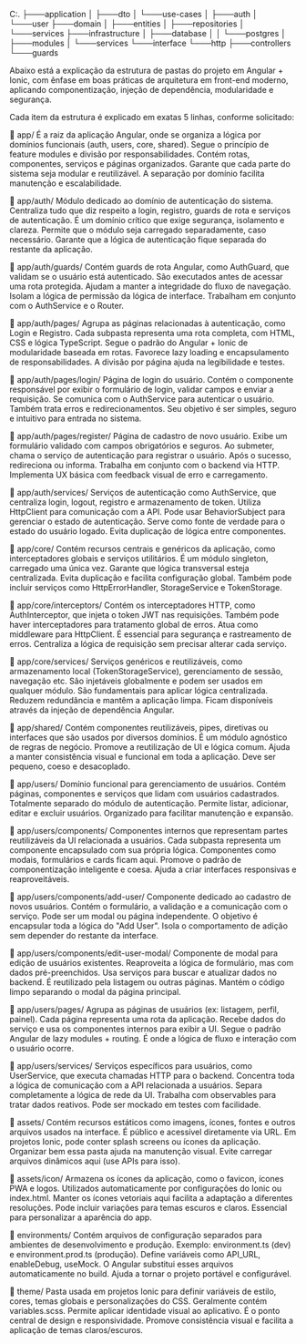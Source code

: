 C:.
├───application
│   ├───dto
│   └───use-cases
│       ├───auth
│       └───user
├───domain
│   ├───entities
│   ├───repositories
│   └───services
├───infrastructure
│   ├───database
│   │   └───postgres
│   ├───modules
│   └───services
└───interface
    └───http
        ├───controllers
        └───guards


Abaixo está a explicação da estrutura de pastas do projeto em Angular + Ionic, com ênfase em boas práticas de arquitetura em front-end moderno, aplicando componentização, injeção de dependência, modularidade e segurança.

Cada item da estrutura é explicado em exatas 5 linhas, conforme solicitado:

📁 app/
É a raiz da aplicação Angular, onde se organiza a lógica por domínios funcionais (auth, users, core, shared). Segue o princípio de feature modules e divisão por responsabilidades. Contém rotas, componentes, serviços e páginas organizados. Garante que cada parte do sistema seja modular e reutilizável. A separação por domínio facilita manutenção e escalabilidade.

📁 app/auth/
Módulo dedicado ao domínio de autenticação do sistema. Centraliza tudo que diz respeito a login, registro, guards de rota e serviços de autenticação. É um domínio crítico que exige segurança, isolamento e clareza. Permite que o módulo seja carregado separadamente, caso necessário. Garante que a lógica de autenticação fique separada do restante da aplicação.

📁 app/auth/guards/
Contém guards de rota Angular, como AuthGuard, que validam se o usuário está autenticado. São executados antes de acessar uma rota protegida. Ajudam a manter a integridade do fluxo de navegação. Isolam a lógica de permissão da lógica de interface. Trabalham em conjunto com o AuthService e o Router.

📁 app/auth/pages/
Agrupa as páginas relacionadas à autenticação, como Login e Registro. Cada subpasta representa uma rota completa, com HTML, CSS e lógica TypeScript. Segue o padrão do Angular + Ionic de modularidade baseada em rotas. Favorece lazy loading e encapsulamento de responsabilidades. A divisão por página ajuda na legibilidade e testes.

📁 app/auth/pages/login/
Página de login do usuário. Contém o componente responsável por exibir o formulário de login, validar campos e enviar a requisição. Se comunica com o AuthService para autenticar o usuário. Também trata erros e redirecionamentos. Seu objetivo é ser simples, seguro e intuitivo para entrada no sistema.

📁 app/auth/pages/register/
Página de cadastro de novo usuário. Exibe um formulário validado com campos obrigatórios e seguros. Ao submeter, chama o serviço de autenticação para registrar o usuário. Após o sucesso, redireciona ou informa. Trabalha em conjunto com o backend via HTTP. Implementa UX básica com feedback visual de erro e carregamento.

📁 app/auth/services/
Serviços de autenticação como AuthService, que centraliza login, logout, registro e armazenamento de token. Utiliza HttpClient para comunicação com a API. Pode usar BehaviorSubject para gerenciar o estado de autenticação. Serve como fonte de verdade para o estado do usuário logado. Evita duplicação de lógica entre componentes.

📁 app/core/
Contém recursos centrais e genéricos da aplicação, como interceptadores globais e serviços utilitários. É um módulo singleton, carregado uma única vez. Garante que lógica transversal esteja centralizada. Evita duplicação e facilita configuração global. Também pode incluir serviços como HttpErrorHandler, StorageService e TokenStorage.

📁 app/core/interceptors/
Contém os interceptadores HTTP, como AuthInterceptor, que injeta o token JWT nas requisições. Também pode haver interceptadores para tratamento global de erros. Atua como middleware para HttpClient. É essencial para segurança e rastreamento de erros. Centraliza a lógica de requisição sem precisar alterar cada serviço.

📁 app/core/services/
Serviços genéricos e reutilizáveis, como armazenamento local (TokenStorageService), gerenciamento de sessão, navegação etc. São injetáveis globalmente e podem ser usados em qualquer módulo. São fundamentais para aplicar lógica centralizada. Reduzem redundância e mantêm a aplicação limpa. Ficam disponíveis através da injeção de dependência Angular.

📁 app/shared/
Contém componentes reutilizáveis, pipes, diretivas ou interfaces que são usados por diversos domínios. É um módulo agnóstico de regras de negócio. Promove a reutilização de UI e lógica comum. Ajuda a manter consistência visual e funcional em toda a aplicação. Deve ser pequeno, coeso e desacoplado.

📁 app/users/
Domínio funcional para gerenciamento de usuários. Contém páginas, componentes e serviços que lidam com usuários cadastrados. Totalmente separado do módulo de autenticação. Permite listar, adicionar, editar e excluir usuários. Organizado para facilitar manutenção e expansão.

📁 app/users/components/
Componentes internos que representam partes reutilizáveis da UI relacionada a usuários. Cada subpasta representa um componente encapsulado com sua própria lógica. Componentes como modais, formulários e cards ficam aqui. Promove o padrão de componentização inteligente e coesa. Ajuda a criar interfaces responsivas e reaproveitáveis.

📁 app/users/components/add-user/
Componente dedicado ao cadastro de novos usuários. Contém o formulário, a validação e a comunicação com o serviço. Pode ser um modal ou página independente. O objetivo é encapsular toda a lógica do "Add User". Isola o comportamento de adição sem depender do restante da interface.

📁 app/users/components/edit-user-modal/
Componente de modal para edição de usuários existentes. Reaproveita a lógica de formulário, mas com dados pré-preenchidos. Usa serviços para buscar e atualizar dados no backend. É reutilizado pela listagem ou outras páginas. Mantém o código limpo separando o modal da página principal.

📁 app/users/pages/
Agrupa as páginas de usuários (ex: listagem, perfil, painel). Cada página representa uma rota da aplicação. Recebe dados do serviço e usa os componentes internos para exibir a UI. Segue o padrão Angular de lazy modules + routing. É onde a lógica de fluxo e interação com o usuário ocorre.

📁 app/users/services/
Serviços específicos para usuários, como UserService, que executa chamadas HTTP para o backend. Concentra toda a lógica de comunicação com a API relacionada a usuários. Separa completamente a lógica de rede da UI. Trabalha com observables para tratar dados reativos. Pode ser mockado em testes com facilidade.

📁 assets/
Contém recursos estáticos como imagens, ícones, fontes e outros arquivos usados na interface. É público e acessível diretamente via URL. Em projetos Ionic, pode conter splash screens ou ícones da aplicação. Organizar bem essa pasta ajuda na manutenção visual. Evite carregar arquivos dinâmicos aqui (use APIs para isso).

📁 assets/icon/
Armazena os ícones da aplicação, como o favicon, ícones PWA e logos. Utilizados automaticamente por configurações do Ionic ou index.html. Manter os ícones vetoriais aqui facilita a adaptação a diferentes resoluções. Pode incluir variações para temas escuros e claros. Essencial para personalizar a aparência do app.

📁 environments/
Contém arquivos de configuração separados para ambientes de desenvolvimento e produção. Exemplo: environment.ts (dev) e environment.prod.ts (produção). Define variáveis como API_URL, enableDebug, useMock. O Angular substitui esses arquivos automaticamente no build. Ajuda a tornar o projeto portável e configurável.

📁 theme/
Pasta usada em projetos Ionic para definir variáveis de estilo, cores, temas globais e personalizações do CSS. Geralmente contém variables.scss. Permite aplicar identidade visual ao aplicativo. É o ponto central de design e responsividade. Promove consistência visual e facilita a aplicação de temas claros/escuros.
